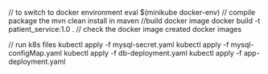 // to switch to docker environment 
eval $(minikube docker-env)
// compile package the 
mvn clean install in maven 
//build docker image 
docker build -t patient_service:1.0 .
// check the docker image created 
docker images

// run k8s files 
kubectl apply -f mysql-secret.yaml
kubectl apply -f mysql-configMap.yaml 
kubectl apply -f db-deployment.yaml 
kubectl apply -f app-deployment.yaml

